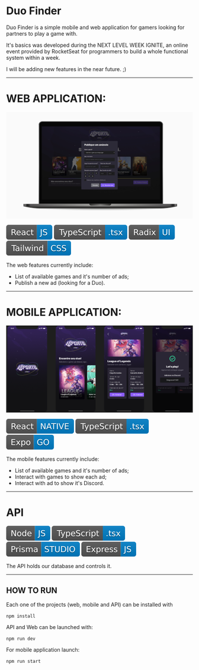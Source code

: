 # Duo Finder

Duo Finder is a simple mobile and web application for gamers looking for partners to play a game with.

It's basics was developed during the NEXT LEVEL WEEK IGNITE, an online event provided by RocketSeat for programmers to build a whole functional system within a week.

I will be adding new features in the near future. ;)

---

# WEB APPLICATION:

![Mockup Web](docs/assets/mockupweb2.jpg)

<img src="docs/assets/reactjs.svg"></img>
<img src="docs/assets/typescript.svg"></img>
<img src="docs/assets/radix.svg"></img>
<img src="docs/assets/tailwind.svg"></img>

The web features currently include:

- List of available games and it's number of ads;
- Publish a new ad (looking for a Duo).

---

# MOBILE APPLICATION:

![Mockup Web](docs/assets/mockupmobile.png)

<img src="docs/assets/reactNative.svg"></img>
<img src="docs/assets/typescript.svg"></img>
<img src="docs/assets/expo.svg"></img>

The mobile features currently include:

- List of available games and it's number of ads;
- Interact with games to show each ad;
- Interact with ad to show it's Discord.

---

# API

<img src="docs/assets/node.svg"></img>
<img src="docs/assets/typescript.svg"></img>
<img src="docs/assets/prisma.svg"></img>
<img src="docs/assets/express.svg"></img>

The API holds our database and controls it.

---

## HOW TO RUN

Each one of the projects (web, mobile and API) can be installed with

```
npm install
```

API and Web can be launched with:

```
npm run dev
```

For mobile application launch:

```
npm run start
```